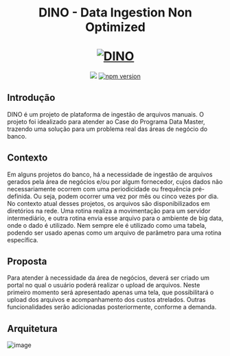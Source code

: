 <div align="center">
  <h1 align="center">
    DINO - Data Ingestion Non Optimized
    <br />
    <br />
    <a href="">
      <img src="https://github.com/user-attachments/assets/4e5bd449-aedb-479c-b54b-0b013f9eaf0d" alt="DINO">
    </a>
  </h1>
</div>

<p align="center">
  <a href="#status" alt="Estado do Projeto"><img src="http://img.shields.io/static/v1?label=STATUS&message=EM%20DESENVOLVIMENTO&color=GREEN&style=flat" /></a>
  <a href="https://www.npmjs.com/package/@docusaurus/core"><img src="https://img.shields.io/npm/v/@docusaurus/core.svg?style=flat" alt="npm version"></a>
</p>

## Introdução

DINO é um projeto de plataforma de ingestão de arquivos manuais. O projeto foi idealizado para atender ao Case do Programa Data Master, trazendo uma solução para um problema real das áreas de negócio do banco.


## Contexto

Em alguns projetos do banco, há a necessidade de ingestão de arquivos gerados pela área de negócios e/ou por algum fornecedor, cujos dados não necessariamente ocorrem com uma periodicidade ou frequência pré-definida. Ou seja, podem ocorrer uma vez por mês ou cinco vezes por dia.
No contexto atual desses projetos, os arquivos são disponibilizados em diretórios na rede. Uma rotina realiza a movimentação para um servidor intermediário, e outra rotina envia esse arquivo para o ambiente de big data, onde o dado é utilizado. Nem sempre ele é utilizado como uma tabela, podendo ser usado apenas como um arquivo de parâmetro para uma rotina específica.

## Proposta

Para atender à necessidade da área de negócios, deverá ser criado um portal no qual o usuário poderá realizar o upload de arquivos. Neste primeiro momento será apresentado apenas uma tela, que possibilitará o upload dos arquivos e acompanhamento dos custos atrelados.
Outras funcionalidades serão adicionadas posteriormente, conforme a demanda.

## Arquitetura
![image](https://github.com/user-attachments/assets/07e846b5-8efe-496f-b61c-702fa3eab4cc)



